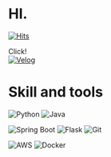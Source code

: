# HI.
[![Hits](https://hits.seeyoufarm.com/api/count/incr/badge.svg?url=https://github.com/CHAHANS)](https://hits.seeyoufarm.com)

Click!</br>
[![Velog](https://img.shields.io/badge/-velog-20C997?style=for-the-badge&logo=Velog&logoColor=fff)](https://velog.io/@cha0129krl)

# Skill and tools
![Python](https://img.shields.io/badge/-Python-3776ab?style=for-the-badge&logo=python&logoColor=fff)
![Java](https://img.shields.io/badge/-java-ff0033?style=for-the-badge)

![Spring Boot](https://img.shields.io/badge/-spring%20boot-6DB33F?style=for-the-badge&logo=spring&logoColor=fff)
![Flask](https://img.shields.io/badge/-Flask-000000?style=for-the-badge&logo=Flask&logoColor=fff)
![Git](https://img.shields.io/badge/-Git-F05032?style=for-the-badge&logo=Git&logoColor=fff)

![AWS](https://img.shields.io/badge/-aws-232F3E?style=for-the-badge&logo=amazon-aws&logoColor=fff)
![Docker](https://img.shields.io/badge/-Docker-2496ED?style=for-the-badge&logo=Docker&logoColor=fff)
